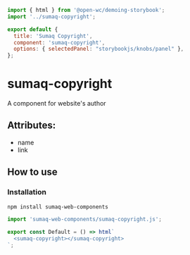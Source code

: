 ```js script
import { html } from '@open-wc/demoing-storybook';
import '../sumaq-copyright';

export default {
  title: 'Sumaq Copyright',
  component: 'sumaq-copyright',
  options: { selectedPanel: "storybookjs/knobs/panel" },
};
```

# sumaq-copyright

A component for website's author

## Attributes:

- name
- link

## How to use

### Installation

```bash
npm install sumaq-web-components
```

```js
import 'sumaq-web-components/sumaq-copyright.js';
```

```js preview-story
export const Default = () => html`
  <sumaq-copyright></sumaq-copyright>
`;
```
